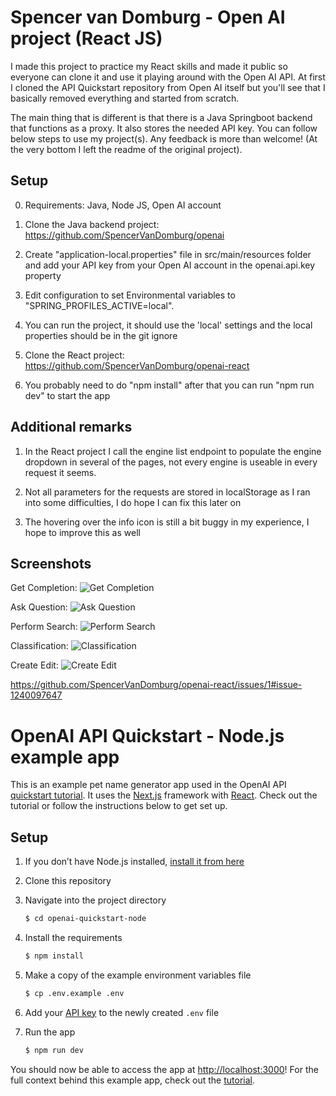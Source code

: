 # Spencer van Domburg - Open AI project (React JS)

I made this project to practice my React skills and made it public so everyone can clone it and use it playing around with the Open AI API.
At first I cloned the API Quickstart repository from Open AI itself but you'll see that I basically removed everything and started from
scratch.

The main thing that is different is that there is a Java Springboot backend that functions as a proxy. It also stores the needed
API key. You can follow below steps to use my project(s). Any feedback is more than welcome! (At the very bottom I left the readme of the
original project).

## Setup

0. Requirements: Java, Node JS, Open AI account

1. Clone the Java backend project: https://github.com/SpencerVanDomburg/openai

2. Create "application-local.properties" file in src/main/resources folder and add your API key from your Open AI account in the openai.api.key property

3. Edit configuration to set Environmental variables to "SPRING_PROFILES_ACTIVE=local".

4. You can run the project, it should use the 'local' settings and the local properties should be in the git ignore

5. Clone the React project: https://github.com/SpencerVanDomburg/openai-react

6. You probably need to do "npm install" after that you can run "npm run dev" to start the app

## Additional remarks

1. In the React project I call the engine list endpoint to populate the engine dropdown in several of the pages, not every engine is useable in every
   request it seems.

2. Not all parameters for the requests are stored in localStorage as I ran into some difficulties, I do hope I can fix this later on

3. The hovering over the info icon is still a bit buggy in my experience, I hope to improve this as well

## Screenshots
Get Completion:
![Get Completion](https://user-images.githubusercontent.com/61516960/169072769-3b9d3f14-2342-4a7c-a6e0-a591581698e0.png)

Ask Question:
![Ask Question](https://user-images.githubusercontent.com/61516960/169072265-9dfee977-1bf1-4404-a502-b3df42e82f65.png)

Perform Search:
![Perform Search](https://user-images.githubusercontent.com/61516960/169072390-6dc2f9b8-bd18-437d-b674-2567c4cb9fbc.png)

Classification:
![Classification](https://user-images.githubusercontent.com/61516960/169072557-feeaf416-2fb0-4190-bde2-07a42d2c654f.png)

Create Edit:
![Create Edit](https://user-images.githubusercontent.com/61516960/169072670-79daa55e-ac8b-4e1b-894b-a360a9c133f9.png)

https://github.com/SpencerVanDomburg/openai-react/issues/1#issue-1240097647

# OpenAI API Quickstart - Node.js example app

This is an example pet name generator app used in the OpenAI API [quickstart tutorial](https://beta.openai.com/docs/quickstart). It uses the [Next.js](https://nextjs.org/) framework with [React](https://reactjs.org/). Check out the tutorial or follow the instructions below to get set up.

## Setup

1. If you don’t have Node.js installed, [install it from here](https://nodejs.org/en/)

2. Clone this repository

3. Navigate into the project directory

   ```bash
   $ cd openai-quickstart-node
   ```

4. Install the requirements

   ```bash
   $ npm install
   ```

5. Make a copy of the example environment variables file

   ```bash
   $ cp .env.example .env
   ```

6. Add your [API key](https://beta.openai.com/account/api-keys) to the newly created `.env` file

7. Run the app

   ```bash
   $ npm run dev
   ```

You should now be able to access the app at [http://localhost:3000](http://localhost:3000)! For the full context behind this example app, check out the [tutorial](https://beta.openai.com/docs/quickstart).
